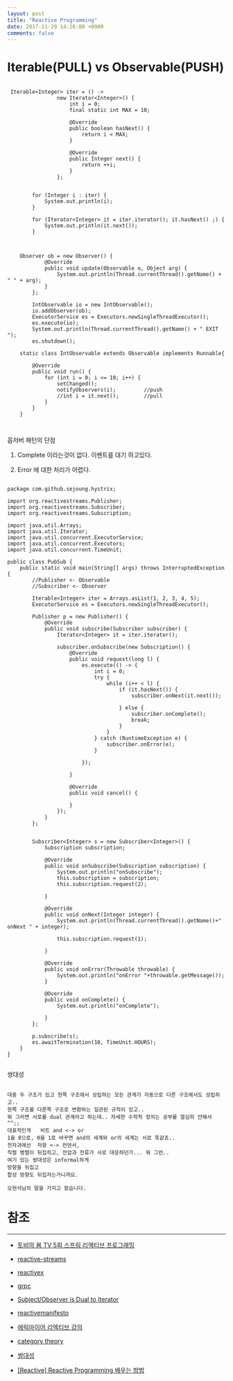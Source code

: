 ```yaml
---
layout: post
title: "Reactive Programming"
date: 2017-11-29 14:26:00 +0900
comments: false
---
```


# Iterable(PULL) vs Observable(PUSH)




```

 Iterable<Integer> iter = () ->
                new Iterator<Integer>() {
                    int i = 0;
                    final static int MAX = 10;

                    @Override
                    public boolean hasNext() {
                        return i < MAX;
                    }

                    @Override
                    public Integer next() {
                        return ++i;
                    }
                };


        for (Integer i : iter) {
            System.out.println(i);
        }

        for (Iterator<Integer> it = iter.iterator(); it.hasNext() ;) {
            System.out.println(it.next());
        }


```

```

	Observer ob = new Observer() {
            @Override
            public void update(Observable o, Object arg) {
                System.out.println(Thread.currentThread().getName() + " " + arg);
            }
        };

        IntObservable io = new IntObservable();
        io.addObserver(ob);
        ExecutorService es = Executors.newSingleThreadExecutor();
        es.execute(io);
        System.out.println(Thread.currentThread().getName() + " EXIT ");
        es.shutdown();
		
	static class IntObservable extends Observable implements Runnable{

        @Override
        public void run() {
            for (int i = 0; i <= 10; i++) {
                setChanged();
                notifyObservers(i); 		//push
				//int i = it.next();        //pull
            }
        }
    }
	
	
```

옵저버 패턴의 단점


1. Complete 이라는것이 없다. 이벤트를 대기 하고있다.


2. Error 에 대한 처리가 어렵다.

```

package com.github.sejoung.hystrix;

import org.reactivestreams.Publisher;
import org.reactivestreams.Subscriber;
import org.reactivestreams.Subscription;

import java.util.Arrays;
import java.util.Iterator;
import java.util.concurrent.ExecutorService;
import java.util.concurrent.Executors;
import java.util.concurrent.TimeUnit;

public class PubSub {
    public static void main(String[] args) throws InterruptedException {
        //Publisher <- Observable
        //Subscriber <- Observer

        Iterable<Integer> iter = Arrays.asList(1, 2, 3, 4, 5);
        ExecutorService es = Executors.newSingleThreadExecutor();

        Publisher p = new Publisher() {
            @Override
            public void subscribe(Subscriber subscriber) {
                Iterator<Integer> it = iter.iterator();

                subscriber.onSubscribe(new Subscription() {
                    @Override
                    public void request(long l) {
                        es.execute(() -> {
                            int i = 0;
                            try {
                                while (i++ < l) {
                                    if (it.hasNext()) {
                                        subscriber.onNext(it.next());

                                    } else {
                                        subscriber.onComplete();
                                        break;
                                    }
                                }
                            } catch (RuntimeException e) {
                                subscriber.onError(e);
                            }

                        });

                    }

                    @Override
                    public void cancel() {

                    }
                });
            }
        };


        Subscriber<Integer> s = new Subscriber<Integer>() {
            Subscription subscription;

            @Override
            public void onSubscribe(Subscription subscription) {
                System.out.println("onSubscribe");
                this.subscription = subscription;
                this.subscription.request(2);

            }

            @Override
            public void onNext(Integer integer) {
                System.out.println(Thread.currentThread().getName()+" onNext " + integer);

                this.subscription.request(1);

            }

            @Override
            public void onError(Throwable throwable) {
                System.out.println("onError "+throwable.getMessage());
            }

            @Override
            public void onComplete() {
                System.out.println("onComplete");

            }
        };

        p.subscribe(s);
        es.awaitTermination(10, TimeUnit.HOURS);
    }
}


```

쌍대성

```

대충 두 구조가 있고 한쪽 구조에서 성립하는 모든 관계가 자동으로 다른 구조에서도 성립하고..
한쪽 구조를 다른쪽 구조로 변환하는 일관된 규칙이 있고..
뭐 그러면 서로를 dual 관계라고 하는데.. 자세한 수학적 정의는 공부를 열심히 안해서 ^^;;
대표적인게   비트 and <-> or
1을 0으로, 0을 1로 바꾸면 and의 세계와 or의 세계는 서로 똑같죠..
전자과에선  저항 <-> 컨덴서,
직렬 병렬이 뒤집히고, 전압과 전류가 서로 대응하던가... 뭐 그런..
여기 있는 쌍대성은 informal하게
방향을 뒤집고
합성 방향도 뒤집자는거니까요.

오현석님의 말을 가지고 왔습니다.

```


# 참조 
-----

* [토비의 봄 TV 5회 스프링 리액티브 프로그래밍](https://www.youtube.com/watch?v=8fenTR3KOJo)

* [reactive-streams](http://www.reactive-streams.org/)

* [reactivex](http://reactivex.io/)

* [grpc](https://grpc.io/)

* [Subject/Observer is Dual to Iterator](http://csl.stanford.edu/~christos/pldi2010.fit/meijer.duality.pdf)

* [reactivemanifesto](https://www.reactivemanifesto.org/)

* [에릭마이어 리엑티브 강의](https://channel9.msdn.com/Events/Lang-NEXT/Lang-NEXT-2014/Keynote-Duality)

* [category theory](https://en.wikipedia.org/wiki/Dual_(category_theory))

* [쌍대성](http://www.wikiwand.com/ko/%EC%8C%8D%EB%8C%80%EC%84%B1)

* [[Reactive] Reactive Programming 배우는 방법](http://mobicon.tistory.com/m/467)
